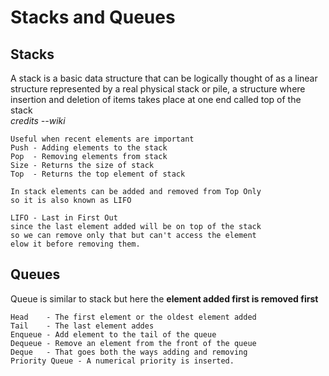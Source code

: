 # Stacks and Queues
## Stacks
A stack is a basic data structure that can be logically thought of as a linear structure represented by a real physical stack or pile, a structure where insertion and deletion of items takes place at one end called top of the stack</br>
*credits --wiki*</br>
    
    Useful when recent elements are important
    Push - Adding elements to the stack
    Pop  - Removing elements from stack
    Size - Returns the size of stack
    Top  - Returns the top element of stack

    In stack elements can be added and removed from Top Only
    so it is also known as LIFO

    LIFO - Last in First Out 
    since the last element added will be on top of the stack
    so we can remove only that but can't access the element 
    elow it before removing them.

## Queues
Queue is similar to stack but here the **element added first is removed first**</br>

    Head    - The first element or the oldest element added
    Tail    - The last element addes
    Enqueue - Add element to the tail of the queue
    Dequeue - Remove an element from the front of the queue
    Deque   - That goes both the ways adding and removing
    Priority Queue - A numerical priority is inserted.
